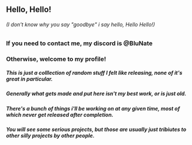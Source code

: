 ## Hello, Hello!
###### (I don't know why you say "goodbye" i say hello, Hello Hello!)

### If you need to contact me, my discord is @BluNate
### Otherwise, welcome to my profile!

##### This is just a colllection of random stuff I felt like releasing, none of it's great in particular.
##### Generally what gets made and put here isn't my best work, or is just old.
##### There's a bunch of things i'll be working on at any given time, most of which never get released after completion.
##### You will see some serious projects, but those are usually just tribiutes to other silly projects by other people.
